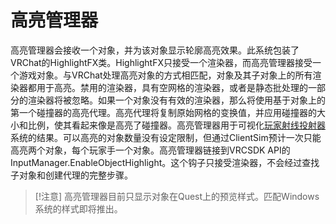 # 高亮管理器

高亮管理器会接收一个对象，并为该对象显示轮廓高亮效果。此系统包装了VRChat的HighlightFX类。HighlightFX只接受一个渲染器，而高亮管理器接受一个游戏对象。与VRChat处理高亮对象的方式相匹配，对象及其子对象上的所有渲染器都用于高亮。禁用的渲染器，具有空网格的渲染器，或者是静态批处理的一部分的渲染器将被忽略。如果一个对象没有有效的渲染器，那么将使用基于对象上的第一个碰撞器的高亮代理。高亮代理将复制原始网格的变换值，并应用碰撞器的大小和比例，使其看起来像是高亮了碰撞器。高亮管理器用于可视化[玩家射线投射器](player.md#playerraycaster)系统的结果。可以高亮的对象数量没有设定限制，但通过ClientSim预计一次只能高亮两个对象，每个玩家手一个对象。高亮管理器链接到VRCSDK API的InputManager.EnableObjectHighlight。这个钩子只接受渲染器，不会经过查找子对象和创建代理的完整步骤。

> [!注意]
> 高亮管理器目前只显示对象在Quest上的预览样式。匹配Windows系统的样式即将推出。